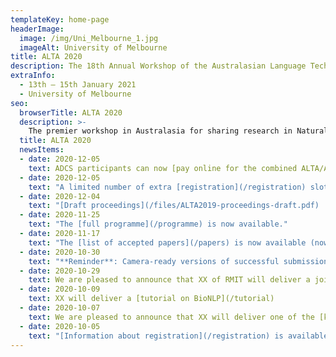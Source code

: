 ```yaml
---
templateKey: home-page
headerImage:
  image: /img/Uni_Melbourne_1.jpg
  imageAlt: University of Melbourne
title: ALTA 2020
description: The 18th Annual Workshop of the Australasian Language Technology Association
extraInfo: 
  - 13th – 15th January 2021
  - University of Melbourne
seo:
  browserTitle: ALTA 2020
  description: >-
    The premier workshop in Australasia for sharing research in Natural Language Processing and Computational Lingustics. Submissions from students, academics and industry researchers are welcome.
  title: ALTA 2020
  newsItems:
  - date: 2020-12-05
    text: ADCS participants can now [pay online for the combined ALTA/ADCS dinner](https://www.trybooking.com/BHGJD)
  - date: 2020-12-05
    text: "A limited number of extra [registration](/registration) slots are available."
  - date: 2020-12-04
    text: "[Draft proceedings](/files/ALTA2019-proceedings-draft.pdf)  are now available."
  - date: 2020-11-25
    text: "The [full programme](/programme) is now available."
  - date: 2020-11-17
    text: "The [list of accepted papers](/papers) is now available (now including posters)."
  - date: 2020-10-30
    text: "**Reminder**: Camera-ready versions of successful submissions are due on the 8th of November. [Instructions](/for-authors) are available."
  - date: 2020-10-29
    text: We are pleased to announce that XX of RMIT will deliver a joint [keynote presentation](/keynotes) 
  - date: 2020-10-09
    text: XX will deliver a [tutorial on BioNLP](/tutorial)
  - date: 2020-10-07
    text: We are pleased to announce that XX will deliver one of the [keynotes](/keynotes)
  - date: 2020-10-05
    text: "[Information about registration](/registration) is available and the [registration site](https://www.trybooking.com/book/sessions?eid=561083&embed=true) is now open"
---
```

